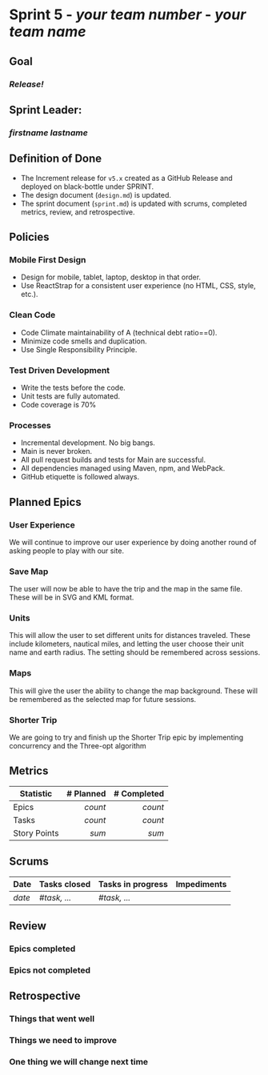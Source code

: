 # Sprint 5 - *your team number* - *your team name*

## Goal
### *Release!*

## Sprint Leader: 
### *firstname lastname*

## Definition of Done

* The Increment release for `v5.x` created as a GitHub Release and deployed on black-bottle under SPRINT.
* The design document (`design.md`) is updated.
* The sprint document (`sprint.md`) is updated with scrums, completed metrics, review, and retrospective.

## Policies

### Mobile First Design
* Design for mobile, tablet, laptop, desktop in that order.
* Use ReactStrap for a consistent user experience (no HTML, CSS, style, etc.).

### Clean Code
* Code Climate maintainability of A (technical debt ratio==0).
* Minimize code smells and duplication.
* Use Single Responsibility Principle.

### Test Driven Development
* Write the tests before the code.
* Unit tests are fully automated.
* Code coverage is 70%

### Processes
* Incremental development.  No big bangs.
* Main is never broken. 
* All pull request builds and tests for Main are successful.
* All dependencies managed using Maven, npm, and WebPack.
* GitHub etiquette is followed always.


## Planned Epics

### User Experience
We will continue to improve our user experience by doing another round of asking people to play with our site.

### Save Map
The user will now be able to have the trip and the map in the same file. These will be in SVG and KML format.

### Units
This will allow the user to set different units for distances traveled. These include kilometers, nautical miles, and letting the user choose their unit name and earth radius. The setting should be remembered across sessions.

### Maps
This will give the user the ability to change the map background. These will be remembered as the selected map for future sessions.

### Shorter Trip
We are going to try and finish up the Shorter Trip epic by implementing concurrency and the Three-opt algorithm

## Metrics

| Statistic | # Planned | # Completed |
| --- | ---: | ---: |
| Epics | *count* | *count* |
| Tasks |  *count*   | *count* | 
| Story Points |  *sum*  | *sum* | 


## Scrums

| Date | Tasks closed  | Tasks in progress | Impediments |
| :--- | :--- | :--- | :--- |
| *date* | *#task, ...* | *#task, ...* |  | 


## Review

### Epics completed  

### Epics not completed 

## Retrospective

### Things that went well

### Things we need to improve

### One thing we will change next time
